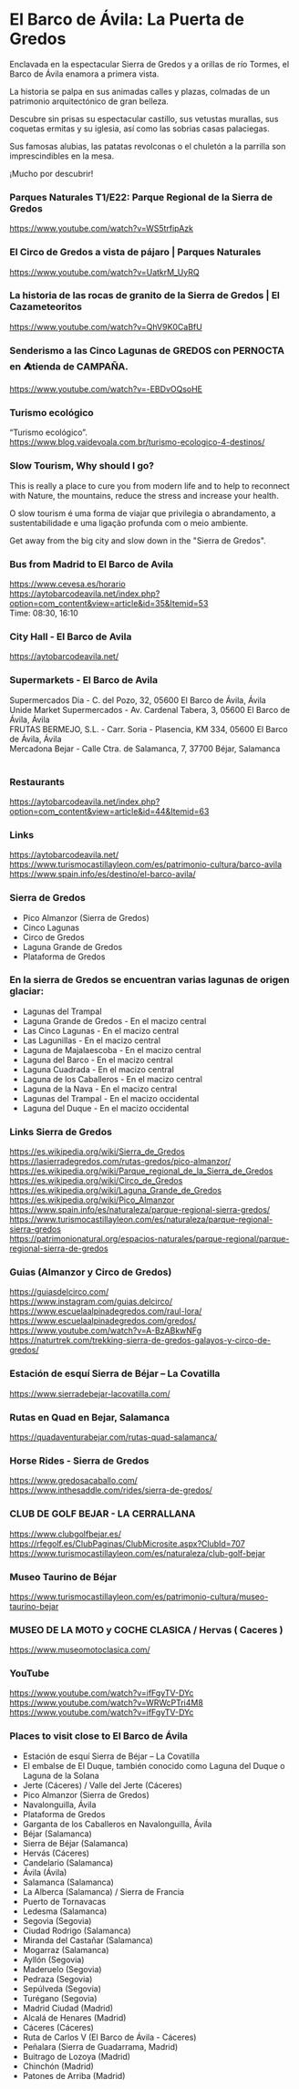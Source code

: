 # El Barco de Ávila: La Puerta de Gredos

Enclavada en la espectacular Sierra de Gredos y a orillas de río Tormes, el Barco de Ávila enamora a primera vista.

La historia se palpa en sus animadas calles y plazas, colmadas de un patrimonio arquitectónico de gran belleza.

Descubre sin prisas su espectacular castillo, sus vetustas murallas, sus coquetas ermitas y su iglesia, así como las sobrias casas palaciegas.

Sus famosas alubias, las patatas revolconas o el chuletón a la parrilla son imprescindibles en la mesa.

¡Mucho por descubrir!


### Parques Naturales T1/E22: Parque Regional de la Sierra de Gredos
https://www.youtube.com/watch?v=WS5trfipAzk

### El Circo de Gredos a vista de pájaro | Parques Naturales
https://www.youtube.com/watch?v=UatkrM_UyRQ

### La historia de las rocas de granito de la Sierra de Gredos | El Cazameteoritos
https://www.youtube.com/watch?v=QhV9K0CaBfU

### Senderismo a las Cinco Lagunas de GREDOS con PERNOCTA en ⛺tienda de CAMPAÑA.
https://www.youtube.com/watch?v=-EBDvOQsoHE

### Turismo ecológico
“Turismo ecológico”.<BR>
https://www.blog.vaidevoala.com.br/turismo-ecologico-4-destinos/<BR>

### Slow Tourism, Why should I go?
This is really a place to cure you from modern life and to help to reconnect with Nature, the mountains, reduce the stress and increase your health. <BR>

O slow tourism é uma forma de viajar que privilegia o abrandamento, a sustentabilidade e uma ligação profunda com o meio ambiente.<BR>

Get away from the big city and slow down in the "Sierra de Gredos". <BR>


### Bus from Madrid to El Barco de Avila
https://www.cevesa.es/horario <BR>
https://aytobarcodeavila.net/index.php?option=com_content&view=article&id=35&Itemid=53<BR>
Time: 08:30, 16:10<BR>

### City Hall - El Barco de Avila
https://aytobarcodeavila.net/<BR>

### Supermarkets - El Barco de Avila
Supermercados Dia - C. del Pozo, 32, 05600 El Barco de Ávila, Ávila <BR>
Unide Market Supermercados - Av. Cardenal Tabera, 3, 05600 El Barco de Ávila, Ávila<BR>
FRUTAS BERMEJO, S.L. - Carr. Soria - Plasencia, KM 334, 05600 El Barco de Ávila, Ávila<BR>
Mercadona Bejar - Calle Ctra. de Salamanca, 7, 37700 Béjar, Salamanca<BR><BR>


### Restaurants
https://aytobarcodeavila.net/index.php?option=com_content&view=article&id=44&Itemid=63<BR>

### Links
https://aytobarcodeavila.net/<BR>
https://www.turismocastillayleon.com/es/patrimonio-cultura/barco-avila<BR>
https://www.spain.info/es/destino/el-barco-avila/<BR>

### Sierra de Gredos
* Pico Almanzor (Sierra de Gredos)
* Cinco Lagunas
* Circo de Gredos
* Laguna Grande de Gredos  
* Plataforma de Gredos


### En la sierra de Gredos se encuentran varias lagunas de origen glaciar:
* Lagunas del Trampal
* Laguna Grande de Gredos - En el macizo central
* Las Cinco Lagunas - En el macizo central
* Las Lagunillas - En el macizo central
* Laguna de Majalaescoba - En el macizo central
* Laguna del Barco - En el macizo central
* Laguna Cuadrada - En el macizo central
* Laguna de los Caballeros - En el macizo central
* Laguna de la Nava - En el macizo central
* Lagunas del Trampal - En el macizo occidental
* Laguna del Duque - En el macizo occidental



### Links Sierra de Gredos
https://es.wikipedia.org/wiki/Sierra_de_Gredos<BR>
https://lasierradegredos.com/rutas-gredos/pico-almanzor/<BR>
https://es.wikipedia.org/wiki/Parque_regional_de_la_Sierra_de_Gredos<BR>
https://es.wikipedia.org/wiki/Circo_de_Gredos<BR>
https://es.wikipedia.org/wiki/Laguna_Grande_de_Gredos<BR>
https://es.wikipedia.org/wiki/Pico_Almanzor<BR>
https://www.spain.info/es/naturaleza/parque-regional-sierra-gredos/<BR>
https://www.turismocastillayleon.com/es/naturaleza/parque-regional-sierra-gredos<BR>
https://patrimonionatural.org/espacios-naturales/parque-regional/parque-regional-sierra-de-gredos<BR>

### Guias (Almanzor y Circo de Gredos)
https://guiasdelcirco.com/<BR>
https://www.instagram.com/guias.delcirco/<BR>
https://www.escuelaalpinadegredos.com/raul-lora/<BR>
https://www.escuelaalpinadegredos.com/gredos/<BR>
https://www.youtube.com/watch?v=A-BzABkwNFg<BR>
https://naturtrek.com/trekking-sierra-de-gredos-galayos-y-circo-de-gredos/<BR>

### Estación de esquí Sierra de Béjar – La Covatilla
https://www.sierradebejar-lacovatilla.com/<BR>

### Rutas en Quad en Bejar, Salamanca
https://quadaventurabejar.com/rutas-quad-salamanca/<BR>

### Horse Rides - Sierra de Gredos
https://www.gredosacaballo.com/<BR>
https://www.inthesaddle.com/rides/sierra-de-gredos/<BR>

### CLUB DE GOLF BEJAR - LA CERRALLANA
https://www.clubgolfbejar.es/<BR>
https://rfegolf.es/ClubPaginas/ClubMicrosite.aspx?ClubId=707<BR>
https://www.turismocastillayleon.com/es/naturaleza/club-golf-bejar<BR>

### Museo Taurino de Béjar
https://www.turismocastillayleon.com/es/patrimonio-cultura/museo-taurino-bejar<BR>

### MUSEO DE LA MOTO y COCHE CLASICA / Hervas ( Caceres )
https://www.museomotoclasica.com/<BR>

### YouTube
https://www.youtube.com/watch?v=ifFgyTV-DYc<BR>
https://www.youtube.com/watch?v=WRWcPTri4M8<BR>
https://www.youtube.com/watch?v=ifFgyTV-DYc<BR>

### Places to visit close to El Barco de Ávila
* Estación de esquí Sierra de Béjar – La Covatilla
* El embalse de El Duque, también conocido como Laguna del Duque o Laguna de la Solana
* Jerte (Cáceres) / Valle del Jerte (Cáceres)
* Pico Almanzor (Sierra de Gredos)
* Navalonguilla, Ávila
* Plataforma de Gredos
* Garganta de los Caballeros en Navalonguilla, Ávila
* Béjar (Salamanca)
* Sierra de Béjar (Salamanca)
* Hervás (Cáceres)
* Candelario (Salamanca)
* Ávila (Ávila)
* Salamanca (Salamanca)
* La Alberca (Salamanca) / Sierra de Francia
* Puerto de Tornavacas
* Ledesma (Salamanca)
* Segovia (Segovia)
* Ciudad Rodrigo (Salamanca)
* Miranda del Castañar (Salamanca)
* Mogarraz (Salamanca)
* Ayllón (Segovia)
* Maderuelo (Segovia)
* Pedraza (Segovia)
* Sepúlveda (Segovia)
* Turégano (Segovia)
* Madrid Ciudad (Madrid)
* Alcalá de Henares (Madrid)
* Cáceres (Cáceres)
* Ruta de Carlos V (El Barco de Ávila - Cáceres)
* Peñalara (Sierra de Guadarrama, Madrid)
* Buitrago de Lozoya (Madrid)
* Chinchón (Madrid)
* Patones de Arriba (Madrid)

  
